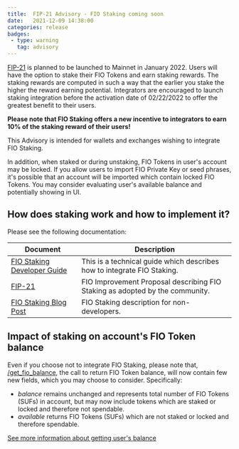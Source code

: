 ```yaml
---
title:  FIP-21 Advisory - FIO Staking coming soon
date:   2021-12-09 14:38:00
categories: release
badges:
 - type: warning
   tag: advisory
---
```


[FIP-21](https://github.com/fioprotocol/fips/blob/master/fip-0021.md) is planned to be launched to Mainnet in January 2022. Users will have the option to stake their FIO Tokens and earn staking rewards. The staking rewards are computed in such a way that the earlier you stake the higher the reward earning potential. Integrators are encouraged to launch staking integration before the activation date of 02/22/2022 to offer the greatest benefit to their users.

**Please note that FIO Staking offers a new incentive to integrators to earn 10% of the staking reward of their users!**

This Advisory is intended for wallets and exchanges wishing to integrate FIO Staking.

In addition, when staked or during unstaking, FIO Tokens in user's account may be locked. If you allow users to import FIO Private Key or seed phrases, it's possible that an account will be imported which contain locked FIO Tokens. You may consider evaluating user's available balance and potentially showing in UI.

<!--more-->

## How does staking work and how to implement it?
Please see the following documentation:

|Document|Description|
|---|---|
|[FIO Staking Developer Guide](https://developers.fioprotocol.io/docs/how-to/staking)|This is a technical guide which describes how to integrate FIO Staking.|
|[FIP-21](https://github.com/fioprotocol/fips/blob/master/fip-0021.md)|FIO Improvement Proposal describing FIO Staking as adopted by the community.|
|[FIO Staking Blog Post](https://medium.com/fio-blog/fio-token-staking-fio-improvement-proposal-fip-21-explained-e80a43bf3e83)|FIO Staking description for non-developers.|

## Impact of staking on account's FIO Token balance
Even if you choose not to integrate FIO Staking, please note that, [/get_fio_balance](https://developers.fioprotocol.io/pages/api/fio-api/#post-/get_fio_balance), the call to return FIO Token balance, will now contain few new fields, which you may choose to consider. Specifically:
* _balance_ remains unchanged and represents total number of FIO Tokens (SUFs) in account, but may now include tokens which are staked or locked and therefore not spendable.
* _available_ returns FIO Tokens (SUFs) which are not staked or locked and therefore spendable.

[See more information about getting user's balance](https://github.com/fioprotocol/fio-devhub/blob/pawmmm-StakingGuide/_docs/how-to/staking.md#understanding-users-fio-balance)
